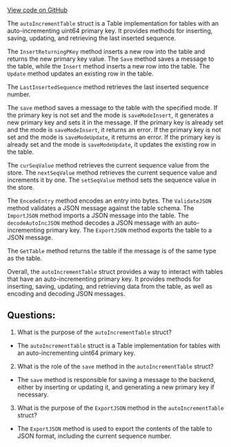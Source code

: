 [View code on GitHub](https://github.com/cosmos/cosmos-sdk/blob/main/orm/model/ormtable/auto_increment.go)

The `autoIncrementTable` struct is a Table implementation for tables with an auto-incrementing uint64 primary key. It provides methods for inserting, saving, updating, and retrieving the last inserted sequence. 

The `InsertReturningPKey` method inserts a new row into the table and returns the new primary key value. The `Save` method saves a message to the table, while the `Insert` method inserts a new row into the table. The `Update` method updates an existing row in the table. 

The `LastInsertedSequence` method retrieves the last inserted sequence number. 

The `save` method saves a message to the table with the specified mode. If the primary key is not set and the mode is `saveModeInsert`, it generates a new primary key and sets it in the message. If the primary key is already set and the mode is `saveModeInsert`, it returns an error. If the primary key is not set and the mode is `saveModeUpdate`, it returns an error. If the primary key is already set and the mode is `saveModeUpdate`, it updates the existing row in the table. 

The `curSeqValue` method retrieves the current sequence value from the store. The `nextSeqValue` method retrieves the current sequence value and increments it by one. The `setSeqValue` method sets the sequence value in the store. 

The `EncodeEntry` method encodes an entry into bytes. The `ValidateJSON` method validates a JSON message against the table schema. The `ImportJSON` method imports a JSON message into the table. The `decodeAutoIncJSON` method decodes a JSON message with an auto-incrementing primary key. The `ExportJSON` method exports the table to a JSON message. 

The `GetTable` method returns the table if the message is of the same type as the table. 

Overall, the `autoIncrementTable` struct provides a way to interact with tables that have an auto-incrementing primary key. It provides methods for inserting, saving, updating, and retrieving data from the table, as well as encoding and decoding JSON messages.
## Questions: 
 1. What is the purpose of the `autoIncrementTable` struct?
- The `autoIncrementTable` struct is a Table implementation for tables with an auto-incrementing uint64 primary key.

2. What is the role of the `save` method in the `autoIncrementTable` struct?
- The `save` method is responsible for saving a message to the backend, either by inserting or updating it, and generating a new primary key if necessary.

3. What is the purpose of the `ExportJSON` method in the `autoIncrementTable` struct?
- The `ExportJSON` method is used to export the contents of the table to JSON format, including the current sequence number.